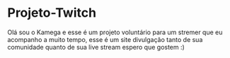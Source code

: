 # Projeto-Twitch
Olá sou o Kamega e esse é um projeto voluntário para um stremer que eu acompanho a muito tempo, esse é um site divulgação tanto de sua comunidade quanto de sua live stream espero que gostem :)
